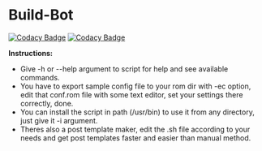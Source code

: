 # Build-Bot

[![Codacy Badge](https://api.codacy.com/project/badge/Grade/39aee766b2e542448db3ecfecf75faf9)](https://app.codacy.com/gh/Sohil876/Build-Bot?utm_source=github.com&utm_medium=referral&utm_content=Sohil876/Build-Bot&utm_campaign=Badge_Grade_Settings)
[![Codacy Badge](https://app.codacy.com/project/badge/Grade/e27136a224c34551ac1a9e3a34bce5b3)](https://www.codacy.com/manual/Sohil876/Build-Bot?utm_source=github.com&utm_medium=referral&utm_content=Sohil876/Build-Bot&utm_campaign=Badge_Grade)

**Instructions:**

-   Give -h or --help argument to script for help and see available commands.
-   You have to export sample config file to your rom dir with -ec option, edit that conf.rom file with some text editor, set your settings there correctly, done.
-   You can install the script in path (/usr/bin) to use it from any directory, just give it -i argument.
-   Theres also a post template maker, edit the .sh file according to your needs and get post templates faster and easier than manual method.
